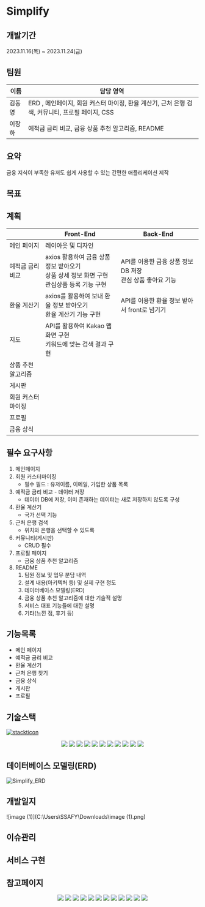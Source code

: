# Simplify

## 개발기간

2023.11.16(목) ~ 2023.11.24(금)

## 팀원

| 이름   | 담당 영역                                                    |
| ------ | ------------------------------------------------------------ |
| 김동영 | ERD , 메인페이지, 회원 커스터 마이징, 환율 계산기, 근처 은행 검색, 커뮤니티, 프로필 페이지, CSS |
| 이장하 | 예적금 금리 비교, 금융 상품 추천 알고리즘, README            |

## 요약

금융 지식이 부족한 유저도 쉽게 사용할 수 있는 간편한 애플리케이션 제작

## 목표

## 계획

|                    | Front-End                                                    | Back-End                                                     |
| ------------------ | ------------------------------------------------------------ | ------------------------------------------------------------ |
| 메인 페이지        | 레이아웃 및 디자인                                           |                                                              |
| 예적금 금리 비교   | axios 활용하여 금융 상품 정보 받아오기<br /> 상품 상세 정보 화면 구현<br /> 관심상품 등록 기능 구현 | API를 이용한 금융 상품 정보 DB 저장<br /> 관심 상품 좋아요 기능 |
| 환율 계산기        | axios를 활용하여 보내 환율 정보 받아오기<br /> 환율 계산기 기능 구현 | API를 이용한 환율 정보 받아서 front로 넘기기                 |
| 지도               | API를 활용하여 Kakao 맵 화면 구현<br /> 키워드에 맞는 검색 결과 구현 |                                                              |
| 상품 추천 알고리즘 |                                                              |                                                              |
| 게시판             |                                                              |                                                              |
| 회원 커스터 마이징 |                                                              |                                                              |
| 프로필             |                                                              |                                                              |
| 금융 상식          |                                                              |                                                              |



## 필수 요구사항

1. 메인페이지
2. 회원 커스터마이징
   - 필수 필드 : 유저이름, 이메일, 가입한 상품 목록
3. 예적금 금리 비교 - 데이터 저장
   - 데이터 DB에 저장, 이미 존재하는 데이터는 새로 저장하지 않도록 구성
4. 환율 계산기
   - 국가 선택 기능
5. 근처 은행 검색
   - 위치와 은행을 선택할 수 있도록
6. 커뮤니티(게시판)
   - CRUD 필수
7. 프로필 페이지
   - 금융 상품 추천 알고리즘
8. README
   1. 팀원 정보 및 업무 분담 내역 
   2. 설계 내용(아키텍처 등) 및 실제 구현 정도
   3. 데이터베이스 모델링(ERD)
   4. 금융 상품 추천 알고리즘에 대한 기술적 설명
   5. 서비스 대표 기능들에 대한 설명
   6. 기타(느낀 점, 후기 등)

## 기능목록

- 메인 페이지
- 예적금 금리 비교
- 환율 계산기
- 근처 은행 찾기
- 금융 상식
- 게시판
- 프로필

## 기술스택

[![stackticon](https://firebasestorage.googleapis.com/v0/b/stackticon-81399.appspot.com/o/images%2F1700715198350?alt=media&token=94bc8fd7-aabd-4b37-a317-5c30e189385e)](https://github.com/msdio/stackticon)

<p align="center">   <img src="https://img.shields.io/badge/API-Kakao_Map-yellow?style=flat&logo=kakao&logoColor=white">    <img src="https://img.shields.io/badge/API-한국수출입은행-darkblue?style=flat">   <img src="https://img.shields.io/badge/API-금융감독원-skyblue?style=flat">   <img src="https://img.shields.io/badge/API-NAVER-lightgreen?style=flat&logo=naver">   <img src="https://img.shields.io/badge/Language-Python-007396?style=flat&logo=python&logoColor=white">    <img src="https://img.shields.io/badge/Language-JavaScript-F7DF1E?style=flat&logo=javascript&logoColor=white">    <img src="https://img.shields.io/badge/Database-Sqlite-green?style=flat&logo=sqlite&logoColor=white">    <img src="https://img.shields.io/badge/Framework-django-darkgreen?style=flat&logo=django&logoColor=white">   <img src="https://img.shields.io/badge/Framework-Vue-red?style=flat&logo=vue.js&logoColor=white">   <img src="https://img.shields.io/badge/Library-Bootstrap-purple?style=flat&logo=bootstrap&logoColor=white">   <img src="https://img.shields.io/badge/Library-pinia-orange?style=flat&logo=pinia&logoColor=white"> </p>

## 데이터베이스 모델링(ERD)

![Simplify_ERD](C:\Users\SSAFY\Downloads\Simplify_ERD.png)

## 개발일지

![image (1)](C:\Users\SSAFY\Downloads\image (1).png)

## 이슈관리

## 서비스 구현

## 참고페이지

<p align="center">   <img src="https://img.shields.io/badge/API-Kakao_Map-yellow?style=flat&logo=kakao&logoColor=white">    <img src="https://img.shields.io/badge/API-한국수출입은행-darkblue?style=flat">   <img src="https://img.shields.io/badge/API-금융감독원-skyblue?style=flat">   <img src="https://img.shields.io/badge/API-NAVER-lightgreen?style=flat&logo=naver">   <img src="https://img.shields.io/badge/API-Youtube-D22128?style=flat&logo=youtube">   <img src="https://img.shields.io/badge/Language-Python-007396?style=flat&logo=python&logoColor=white">    <img src="https://img.shields.io/badge/Language-JavaScript-F7DF1E?style=flat&logo=javascript&logoColor=white">    <img src="https://img.shields.io/badge/Database-Sqlite-green?style=flat&logo=sqlite&logoColor=white">    <img src="https://img.shields.io/badge/Framework-django-darkgreen?style=flat&logo=django&logoColor=white">   <img src="https://img.shields.io/badge/Framework-Vue-red?style=flat&logo=vue.js&logoColor=white">   <img src="https://img.shields.io/badge/Library-Bootstrap-purple?style=flat&logo=bootstrap&logoColor=white">   <img src="https://img.shields.io/badge/Library-pinia-orange?style=flat&logo=pinia&logoColor=white"> </p>

[마이뱅크]: https://www.mibank.me/
[뱅크샐러드]: https://www.banksalad.com/
[bootstrapDoc]: https://getbootstrap.com/



